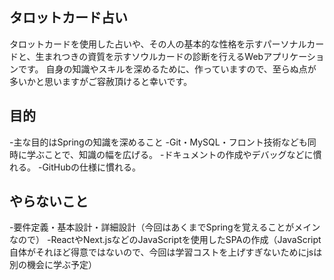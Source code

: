## タロットカード占い
タロットカードを使用した占いや、その人の基本的な性格を示すパーソナルカードと、生まれつきの資質を示すソウルカードの診断を行えるWebアプリケーションです。
自身の知識やスキルを深めるために、作っていますので、至らぬ点が多いかと思いますがご容赦頂けると幸いです。

## 目的
-主な目的はSpringの知識を深めること
-Git・MySQL・フロント技術なども同時に学ぶことで、知識の幅を広げる。
-ドキュメントの作成やデバッグなどに慣れる。
-GitHubの仕様に慣れる。

## やらないこと
-要件定義・基本設計・詳細設計（今回はあくまでSpringを覚えることがメインなので）
-ReactやNext.jsなどのJavaScriptを使用したSPAの作成（JavaScript自体がそれほど得意ではないので、今回は学習コストを上げすぎないためにjsは別の機会に学ぶ予定）
